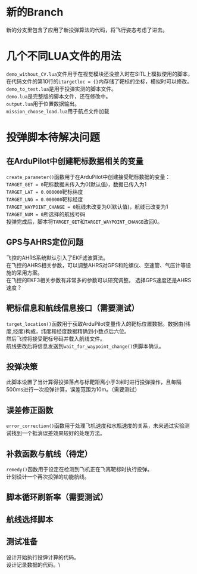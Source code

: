 # 新的Branch
新的分支里包含了应用了新投弹算法的代码，将飞行姿态考虑了进去。
# 几个不同LUA文件的用法
`demo_without_CV.lua`文件用于在视觉模块还没接入时在SITL上模拟使用的脚本，在代码文件的第10行的`itargetloc = {}`内存储了靶标的坐标，模拟时可以修改。\
`demo_to_test.lua`是用于投弹实测的脚本文件。\
`demo.lua`是完整版的脚本文件，还在修改中。\
`output.lua`用于位置数据输出。\
`mission_choose_load.lua`用于航点文件加载
# 投弹脚本待解决问题
## 在ArduPilot中创建靶标数据相关的变量
`create_parameter()`函数用于在ArduPilot中创建接受靶标数据的变量：\
`TARGET_GET = 0`靶标数据未传入为0(默认值)，数据已传入为1\
`TARGET_LAT = 0.000000`靶标纬度\
`TARGET_LNG = 0.000000`靶标经度\
`TARGET_WAYPOINT_CHANGE = 0`航线未改变为0(默认值)，航线已改变为1\
`TARGET_NUM = 0`所选择的航线号码\
投弹完成后，脚本将`TARGET_GET`和`TARGET_WAYPOINT_CHANGE`改回0。
## GPS与AHRS定位问题
飞控的AHRS系统默认引入了EKF滤波算法。\
在飞控的AHRS相关参数，可以调整AHRS对GPS和陀螺仪、空速管、气压计等设施的采用方案。\
在飞控的EKF3相关参数有非常多的参数可以研究调整。
选择GPS速度还是AHRS速度？
## 靶标信息和航线信息接口（需要测试）
`target_location()`函数用于获取ArduPilot变量传入的靶标位置数据。数据由(纬度,经度)构成，纬度和经度数据精确到小数点后六位。\
然后飞控将接受靶标号码并载入航线文件。\
航线更改后将信息发送到`wait_for_waypoint_change()`供脚本确认。
## 投弹决策
此脚本设置了当计算得投弹落点与标靶距离小于3米时进行投弹操作，且每隔500ms进行一次投弹计算，误差范围为10m。（需要测试）
## 误差修正函数
`error_correction()`函数用于处理飞机速度和水瓶速度的关系，未来通过实验测试找到一个抵消误差效果较好的处理方法。
## 补救函数与航线（待定）
`remedy()`函数用于设定在检测到飞机正在飞离靶标时执行投弹。\
计划设计一个再次投弹的功能航线。
## 脚本循环刷新率（需要测试）
## 航线选择脚本
## 测试准备
设计开始执行投弹计算的代码。\
设计记录数据的代码。\
